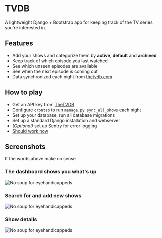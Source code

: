 # TVDB

A lightweight Django + Bootstrap app for keeping track of the TV series you're interested in.

## Features

- Add your shows and categorize them by **active**, **default** and **archived**
- Keep track of which episode you last watched
- See which unseen episodes are available
- See when the next episode is coming out
- Data synchronized each night from [thetvdb.com](http://thetvdb.com/)

## How to play

- Get an API key from [TheTVDB](http://thetvdb.com/wiki/index.php?title=Programmers_API)
- Configure `crontab` to run `manage.py sync_all_shows` each night
- Set up your database, run all database migrations
- Set up a standard Django installation and webserver
- *(Optional)* set up Sentry for error logging
- [Should work now](https://www.google.com/search?tbm=isch&q=ponies)

## Screenshots

If the words above make no sense

### The dashboard shows you what's up

![No soup for eyehandicappeds](http://kvikshaug.github.io/tvdb/index.jpg "Index")

### Search for and add new shows

![No soup for eyehandicappeds](http://kvikshaug.github.io/tvdb/search.jpg "Search")

### Show details

![No soup for eyehandicappeds](http://kvikshaug.github.io/tvdb/show.jpg "Show")
